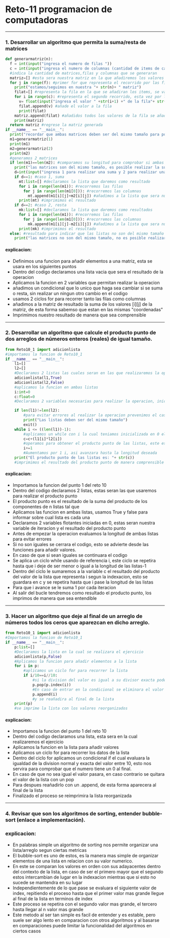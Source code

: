 # Reto-11 programacion de computadoras
----------------------------------

### 1. Desarrollar un algoritmo que permita la suma/resta de matrices

```python
def generarmatriz(n):
  f = int(input("ingresa el numero de filas "))
  c = int(input("ingresa el numero de columnas (cantidad de items de cada fila)"))
  #indica la cantidad de matrices,filas y columnas que se generaran
  matriz=[] #esta sera nuestra matriz en la que añadiremos los valores que desee el usuario
  for j in range(f): #primer for que representa el recorrido por las filas
    print("estamos/seguimos en nuestra "+ str(n)+ " matriz")
    filat=[] #representa la fila en la que se añadiran los items, se vacia cada vez que se cambia de fila
    for i in range(c): #representa el segundo recorrido, esta vez por las columnas
      v= float(input("ingresa el valor " +str(i+1) +" de la fila"+ str(j+1))) #el usuario indica el valor que quiere añadir, estara en el puesto [j][i]
      filat.append(v) #añade el valor a la fila
      print(filat)
    matriz.append(filat) #añadidos todos los valores de la fila se añade la fila a la matriz, siendo nuestra j fila
    print(matriz)
  return matriz #regrese la matriz generada
if __name__ == "__main__":
  print("recordar que ambas matrices deben ser del mismo tamaño para poder realizar la suma o resta")
  m1=generarmatriz(1)
  print(m1)
  m2=generarmatriz(2)
  print(m2)
  #generamos 2 matrices
  if len(m1)==len(m2): #comparamos su longitud para comprobar si ambas matrices son del mismo tamaño
    print("las matrices son del mismo tamaño, es posible realizar la suma y resta")
    d=int(input("ingresa 1 para realizar una suma y 2 para realizar una resta")) #le pedimos al usuario indicar que desea hacer
    if d==1: #caso 1, suma
      mt:list=[] #declaramos la lista que daremos como resultado
      for i in range(len(m1)): #recorremos las filas
        for j in range(len(m1[0])): #recorremos las columnas
          mt.append(m1[i][j]+m2[i][j]) #añadimos a la lista que sera nuestro resultado la suma de los valores [i][j] de ambas matrices
      print(mt) #imprimimos el resultado
    if d==2: #caso 2, resta
      mk:list=[] #declaramos la lista que daremos como resultados
      for i in range(len(m1)): #recorremos las filas
        for j in range(len(m1[0])): #recorremos las columnas
          mk.append(m1[i][j]-m2[i][j]) #añadimos a la lista que sera nuestro resultado la resta de los valores [i][j] de ambas matrices
      print(mk) #imprimimos el resultado
  else: #resultado para indicar que las listas no son del mismo tamaño
    print("las matrices no son del mismo tamaño, no es posible realizar la suma")

```
#### explicacion:
- Definimos una funcion para añadir elementos a una matriz, esta se usara en los siguientes puntos
- Dentro del codigo declaramos una lista vacia que sera el resultado de la operacion
- Aplicamos la funcion en 2 variables que permitan realizar la operacion
- añadimos un condicional que lo unico que haga sea cambiar si se suma o resta, sin realizar un ningun otro cambio en el codigo
- usamos 2 ciclos for para recorrer tanto las filas como columnas
- añadimos a la matriz de resultado la suma de los valores [i][j] de la matriz, de esta forma sabemso que estan en las mismas "coordenadas"
- Imprimimos nuestro resultado de manera que sea comprensible
-----------------------------------
### 2. Desarrollar un algoritmo que calcule el producto punto de dos arreglos de números enteros (reales) de igual tamaño.

```python
from Reto10_1 import adicionlista
#importamos la funcion de Reto10_1
if __name__ == "__main__":
    l1=[]
    l2=[]
    #Declaramos 2 listas las cuales seran en las que realizaremos la operacion
    adicionlista(l1,True)
    adicionlista(l2,False)
    #aplicamos la funcion en ambas listas
    i:int=0
    c:float=0
    #Declaramos 2 variables necesarias para realizar la operacion, inicializadas en 0

    if len(l1)!=len(l2):
        #para evitar errores al realizar la operacion prevenimos el caso en el que las listas no tengan el mismo tamaño acabando el codigo inmediatamente
        print("Las listas deben ser del mismo tamaño")
        exit()
    while i <= ((len(l1))-1):
        #aplicamos un while con i la cual teniamos inicializada en 0 el cual continuara hasta la longitud-1 de las listas
        c=c+(l1[i]*l2[i])
        #operamos para obtener el producto punto de las listas, este es el resultado de multiplicar 2 competentes y sumarlos con el producto de los siguientes 2 componentes.
        i+=1
        #Aumentamos por 1 i, asi avanzara hasta la longitud deseada
    print("El producto punto de las listas es: "+ str(c))
    #imprimimos el resultado del producto punto de manera comprensible
```
#### explicacion:
- Importamos la funcion del punto 1 del reto 10
- Dentro del codigo declaramos 2 listas, estas seran las que usaremos para realizar el producto punto
- El producto punto es el resultado de la suma del producto de los componentes de n listas tal que
- Aplicamos las funcion en ambas listas, usamos True y false para informar sobre cual lista es cada una
- Declaramos 2 variables flotantes iniciadas en 0, estas seran nuestra variable de iteracion y el resultado del producto punto
- Antes de empezar la operacion evaluamos la longitud de ambas listas para evitar errores
- Si no son iguales se cerrara el codigo, esto se advierte desde las funciones para añadir valores.
- En caso de que si sean iguales se continuara el codigo
- Se aplica un ciclo while usando de referencia i, este ciclo se repetira hasta que i deje de ser menor o igual a la longitud de las listas-1
- Dentro del ciclo le sumaremos a la variable c el resultado del producto del valor de la lista que representa i segun la indexacion, esto se guardara en c y se repetira hasta que i pase la longitud de las listas
- Para que i avance se le suma 1 por cada iteracion
- Al salir del bucle tendremos como resultado el producto punto, los imprimos de manera que sea entendible
-----------------------------------
### 3. Hacer un algoritmo que deje al final de un arreglo de números todos los ceros que aparezcan en dicho arreglo.
```python
from Reto10_1 import adicionlista
#Importamos la funcion de Reto10_1
if __name__ == "__main__":
    p:list=[]
    #Declaramos la lista en la cual se realizara el ejercicio
    adicionlista(p,False)
    #Aplicamos la funcion para añadir elementos a la lista
    for i in p:
        #aplicamos un ciclo for para recorrer la lista
        if i/10==i//10:
            #si la division del valor es igual a su divisor exacta podermos decir que es multiplo entero de 10 y por tanto tiene un 0 al final
            p.pop(p.index(i)) 
            #En caso de entrar en la condicional se eliminara el valor de la lista
            p.append(i)
            #y se reañadira al final de la lista
    print(p)
    #se imprime la lista con los valores reorganizados
```
#### explicacion:
- Importamos la funcion del punto 1 del reto 10
- Dentro del codigo declaramos una lista, esta sera en la cual realizaremos el ejercicio
- Aplicamos la funcion en la lista para añadir valores
- Aplicamos un ciclo for para recorrer los datos de la lista
- Dentro del ciclo for aplicamos un condicional if el cual evaluara la igualdad de la division normal y exacta del valor entre 10, esto nos servira para comprobar que el numero tiene un 0 al final.
- En caso de que no sea igual el valor pasara, en caso contrario se quitara el valor de la lista con un pop
- Para despues reañadirlo con un .append, de esta forma aparecera al final de la lista
- Finalizado el proceso se reimprimira la lista reorganizada
-----------------------------------

### 4. Revisar que son los algoritmos de sorting, entender bubble-sort (enlace a implementación).
### explicacion:
- En palabras simple un algoritmo de sorting nos permite organizar una lista/arreglo segun ciertas metricas
- El bubble-sort es uno de estos, es la manera mas simple de organizar elementos de una lista en relacion con su valor numerico.
- En este se comparan los valores en orden con sus adayacentes dentro del contexto de la lista, en caso de ser el primero mayor que el segundo estos intercambian de lugar en la indexacion mientras que si esto no sucede se mantendra en su lugar
- Independientemente de lo que pase se evaluara el siguiente valor de index, repitiendo el proceso hasta que el primer valor mas grande llegue al final de la lista en terminos de index
- Este proceso se repetira con el segundo valor mas grande, el tercero hasta llegar al n valor mas grande
- Este metodo al ser tan simple es facil de entender y es estable, pero suele ser algo lento en comparacion con otros algoritmos y al basarse en comparaciones puede limitar la funcionalidad del algoritmos en ciertos casos
